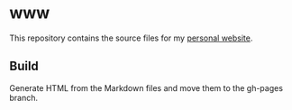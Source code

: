 www
===

This repository contains the source files for my [personal website](https://philippgille.github.io/www).

Build
-----

Generate HTML from the Markdown files and move them to the gh-pages branch.